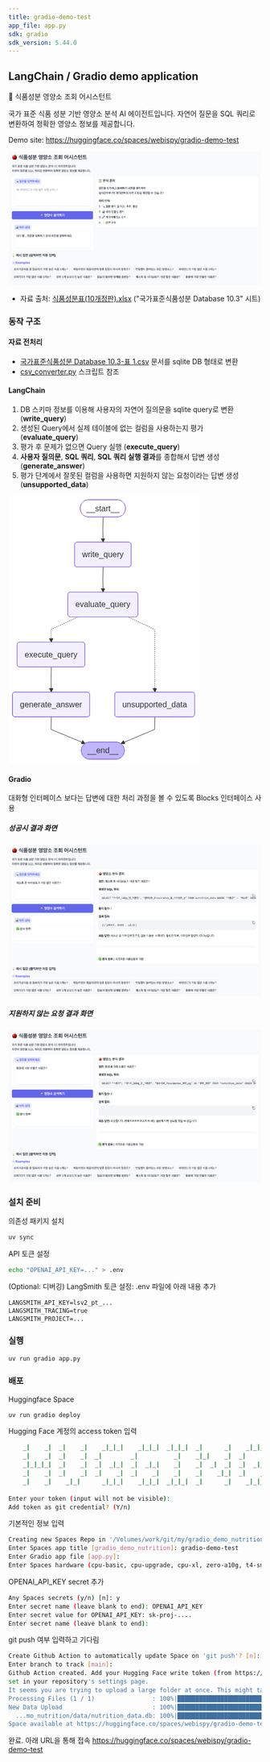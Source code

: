 ```yaml
---
title: gradio-demo-test
app_file: app.py
sdk: gradio
sdk_version: 5.44.0
---
```

## LangChain / Gradio demo application

🍎 식품성분 영양소 조회 어시스턴트

국가 표준 식품 성분 기반 영양소 분석 AI 에이전트입니다.
자연어 질문을 SQL 쿼리로 변환하여 정확한 영양소 정보를 제공합니다.

Demo site: <https://huggingface.co/spaces/webispy/gradio-demo-test>

![screenshot_default](image/screenshot_default.png)

* 자료 출처: [식품성분표(10개정판).xlsx](https://www.data.go.kr/data/15123901/fileData.do) ("국가표준식품성분 Database 10.3" 시트)

### 동작 구조

#### 자료 전처리

* [국가표준식품성분 Database 10.3-표 1.csv](data/국가표준식품성분%20Database%2010.3-표%201.csv) 문서를 sqlite DB 형태로 변환
* [csv_converter.py](csv_converter.py) 스크립트 참조

#### LangChain

1. DB 스키마 정보를 이용해 사용자의 자연어 질의문을 sqlite query로 변환 (**write_query**)
1. 생성된 Query에서 실제 테이블에 없는 컬럼을 사용하는지 평가 (**evaluate_query**)
1. 평가 후 문제가 없으면 Query 실행 (**execute_query**)
1. **사용자 질의문**, **SQL 쿼리**, **SQL 쿼리 실행 결과**를 종합해서 답변 생성 (**generate_answer**)
1. 평가 단계에서 잘못된 컬럼을 사용하면 지원하지 않는 요청이라는 답변 생성 (**unsupported_data**)

![graph](image/graph.png)

#### Gradio

대화형 인터페이스 보다는 답변에 대한 처리 과정을 볼 수 있도록 Blocks 인터페이스 사용

##### 성공시 결과 화면

![screenshot_success](image/screenshot_success_result.png)

##### 지원하지 않는 요청 결과 화면

![screenshot_not_supported](image/screenshot_not_supported.png)

### 설치 준비

의존성 패키지 설치

```sh
uv sync
```

API 토큰 설정

```sh
echo "OPENAI_API_KEY=..." > .env
```

(Optional: 디버깅) LangSmith 토큰 설정: .env 파일에 아래 내용 추가

```
LANGSMITH_API_KEY=lsv2_pt_...
LANGSMITH_TRACING=true
LANGSMITH_PROJECT=...
```

### 실행

```sh
uv run gradio app.py
```

### 배포

Huggingface Space

```sh
uv run gradio deploy
```

Hugging Face 계정의 access token 입력

```sh
    _|    _|  _|    _|    _|_|_|    _|_|_|  _|_|_|  _|      _|    _|_|_|      _|_|_|_|    _|_|      _|_|_|  _|_|_|_|
    _|    _|  _|    _|  _|        _|          _|    _|_|    _|  _|            _|        _|    _|  _|        _|
    _|_|_|_|  _|    _|  _|  _|_|  _|  _|_|    _|    _|  _|  _|  _|  _|_|      _|_|_|    _|_|_|_|  _|        _|_|_|
    _|    _|  _|    _|  _|    _|  _|    _|    _|    _|    _|_|  _|    _|      _|        _|    _|  _|        _|
    _|    _|    _|_|      _|_|_|    _|_|_|  _|_|_|  _|      _|    _|_|_|      _|        _|    _|    _|_|_|  _|_|_|_|

Enter your token (input will not be visible):
Add token as git credential? (Y/n)
```

기본적인 정보 입력

```sh
Creating new Spaces Repo in '/Volumes/work/git/my/gradio_demo_nutrition'. Collecting metadata, press Enter to accept default value.
Enter Spaces app title [gradio_demo_nutrition]: gradio-demo-test
Enter Gradio app file [app.py]:
Enter Spaces hardware (cpu-basic, cpu-upgrade, cpu-xl, zero-a10g, t4-small, t4-medium, l4x1, l4x4, l40sx1, l40sx4, l40sx8, a10g-small, a10g-large, a10g-largex2, a10g-largex4, a100-large, h100, h100x8) [cpu-basic]:
```

OPENAI_API_KEY secret 추가

```sh
Any Spaces secrets (y/n) [n]: y
Enter secret name (leave blank to end): OPENAI_API_KEY
Enter secret value for OPENAI_API_KEY: sk-proj-....
Enter secret name (leave blank to end):
```

git push 여부 입력하고 기다림

```sh
Create Github Action to automatically update Space on 'git push'? [n]: y
Enter branch to track [main]:
Github Action created. Add your Hugging Face write token (from https://huggingface.co/settings/tokens) as an Actions Secret named 'hf_token' to your GitHub repository. This can be
set in your repository's settings page.
It seems you are trying to upload a large folder at once. This might take some time and then fail if the folder is too large. For such cases, it is recommended to upload in smaller batches or to use `HfApi().upload_large_folder(...)`/`hf upload-large-folder` instead. For more details, check out https://huggingface.co/docs/huggingface_hub/main/en/guides/upload#upload-a-large-folder.
Processing Files (1 / 1)                : 100%|██████████████████████████████████████████████████████████████████████████████████████████████████████████| 1.82MB / 1.82MB,  700kB/s
New Data Upload                         : 100%|██████████████████████████████████████████████████████████████████████████████████████████████████████████| 1.82MB / 1.82MB,  700kB/s
  ...mo_nutrition/data/nutrition_data.db: 100%|██████████████████████████████████████████████████████████████████████████████████████████████████████████| 1.82MB / 1.82MB
Space available at https://huggingface.co/spaces/webispy/gradio-demo-test
```

완료. 아래 URL을 통해 접속
<https://huggingface.co/spaces/webispy/gradio-demo-test>
